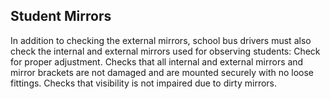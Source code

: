 ## Student Mirrors
In addition to checking the external mirrors, school bus drivers must also check the internal and external mirrors used for observing students:
Check for proper adjustment.
Checks that all internal and external mirrors and mirror brackets are not damaged and are mounted securely with no loose fittings.
Checks that visibility is not impaired due to dirty mirrors.